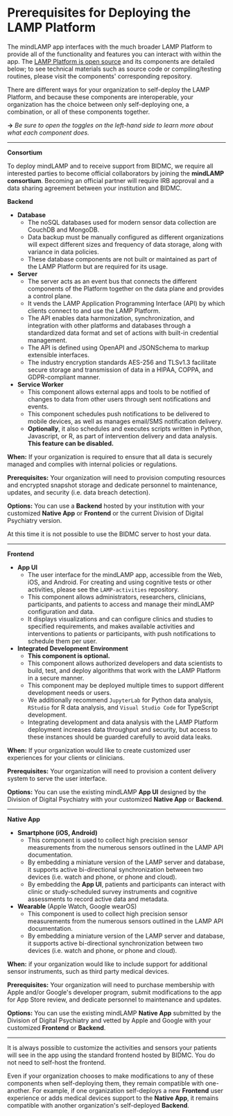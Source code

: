 # Prerequisites for Deploying the LAMP Platform

The mindLAMP app interfaces with the much broader LAMP Platform to provide all of the functionality and features you can interact with within the app. The [LAMP Platform is open source](https://github.com/BIDMCDigitalPsychiatry/) and its components are detailed below; to see technical materials such as source code or compiling/testing routines, please visit the components' corresponding repository. 

There are different ways for your organization to self-deploy the LAMP Platform, and because these components are interoperable, your organization has the choice between only self-deploying one, a combination, or all of these components together. 

**→** *Be sure to open the toggles on the left-hand side to learn more about what each component does.*

---
**Consortium**

To deploy mindLAMP and to receive support from BIDMC, we require all interested parties to become official collaborators by joining the **mindLAMP consortium**. Becoming an official partner will require IRB approval and a data sharing agreement between your institution and BIDMC.

**Backend**

- **Database**
    - The noSQL databases used for modern sensor data collection are CouchDB and MongoDB.
    - Data backup must be manually configured as different organizations will expect different sizes and frequency of data storage, along with variance in data policies.
    - These database components are not built or maintained as part of the LAMP Platform but are required for its usage.
- **Server**
    - The server acts as an event bus that connects the different components of the Platform together on the data plane and provides a control plane.
    - It vends the LAMP Application Programming Interface (API) by which clients connect to and use the LAMP Platform.
    - The API enables data harmonization, synchronization, and integration with other platforms and databases through a standardized data format and set of actions with built-in credential management.
    - The API is defined using OpenAPI and JSONSchema to markup extensible interfaces.
    - The industry encryption standards AES-256 and TLSv1.3 facilitate secure storage and transmission of data in a HIPAA, COPPA, and GDPR-compliant manner.
- **Service Worker**
    - This component allows external apps and tools to be notified of changes to data from other users through sent notifications and events.
    - This component schedules push notifications to be delivered to mobile devices, as well as manages email/SMS notification delivery.
    - **Optionally**, it also schedules and executes scripts written in Python, Javascript, or R, as part of intervention delivery and data analysis. **This feature can be disabled.**

**When:** If your organization is required to ensure that all data is securely managed and complies with internal policies or regulations.

**Prerequisites:** Your organization will need to provision computing resources and encrypted snapshot storage and dedicate personnel to maintenance, updates, and security (i.e. data breach detection). 

**Options:** You can use a **Backend** hosted by your institution with your customized **Native App** or **Frontend** or the current Division of Digital Psychiatry version. 

At this time it is not possible to use the BIDMC server to host your data. 

---

**Frontend**

- **App UI**
    - The user interface for the mindLAMP app, accessible from the Web, iOS, and Android. For creating and using cognitive tests or other activities, please see the `LAMP-activities` repository.
    - This component allows administrators, researchers, clinicians, participants, and patients to access and manage their mindLAMP configuration and data.
    - It displays visualizations and can configure clinics and studies to specified requirements, and makes available activities and interventions to patients or participants, with push notifications to schedule them per user.
- **Integrated Development Environment**
    - **This component is optional.**
    - This component allows authorized developers and data scientists to build, test, and deploy algorithms that work with the LAMP Platform in a secure manner.
    - This component may be deployed multiple times to support different development needs or users.
    - We additionally recommend `JupyterLab` for Python data analysis, `RStudio` for R data analysis, and `Visual Studio Code` for TypeScript development.
    - Integrating development and data analysis with the LAMP Platform deployment increases data throughput and security, but access to these instances should be guarded carefully to avoid data leaks.

**When:** If your organization would like to create customized user experiences for your clients or clinicians.

**Prerequisites:** Your organization will need to provision a content delivery system to serve the user interface.

**Options:** You can use the existing mindLAMP **App UI** designed by the Division of Digital Psychiatry with your customized **Native App** or **Backend**.  

---

**Native App**

- **Smartphone (iOS, Android)**
    - This component is used to collect high precision sensor measurements from the numerous sensors outlined in the LAMP API documentation.
    - By embedding a miniature version of the LAMP server and database, it supports active bi-directional synchronization between two devices (i.e. watch and phone, or phone and cloud).
    - By embedding the **App UI**, patients and participants can interact with clinic or study-scheduled survey instruments and cognitive assessments to record active data and metadata.
- **Wearable** (Apple Watch, Google wearOS)
    - This component is used to collect high precision sensor measurements from the numerous sensors outlined in the LAMP API documentation.
    - By embedding a miniature version of the LAMP server and database, it supports active bi-directional synchronization between two devices (i.e. watch and phone, or phone and cloud).

**When:** if your organization would like to include support for additional sensor instruments, such as third party medical devices.

**Prerequisites:** Your organization will need to purchase membership with Apple and/or Google's developer program, submit modifications to the app for App Store review, and dedicate personnel to maintenance and updates.

**Options:** You can use the existing mindLAMP **Native App** submitted by the Division of Digital Psychiatry and vetted by Apple and Google with your customized **Frontend** or **Backend**.

---

It is always possible to customize the activities and sensors your patients will see in the app using the standard frontend hosted by BIDMC. You do not need to self-host the frontend.

Even if your organization chooses to make modifications to any of these components when self-deploying them, they remain compatible with one-another. For example, if one organization self-deploys a new **Frontend** user experience or adds medical devices support to the **Native App**, it remains compatible with another organization's self-deployed **Backend**.
